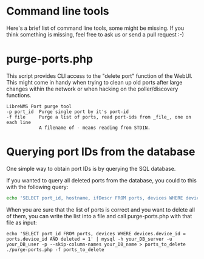 # Command line tools

Here's a brief list of command line tools, some might be missing.
If you think something is missing, feel free to ask us or send a pull request :-)

# purge-ports.php

This script provides CLI access to the "delete port" function of the WebUI.
This might come in handy when trying to clean up old ports after large changes
within the network or when hacking on the poller/discovery functions.

```
LibreNMS Port purge tool
-p port_id  Purge single port by it's port-id
-f file     Purge a list of ports, read port-ids from _file_, one on each line
            A filename of - means reading from STDIN.
```

# Querying port IDs from the database

One simple way to obtain port IDs is by querying the SQL database.

If you wanted to query all deleted ports from the database, you could to
this with the following query:

```bash
echo 'SELECT port_id, hostname, ifDescr FROM ports, devices WHERE devices.device_id = ports.device_id AND deleted = 1' | mysql -h your_DB_server -u your_DB_user -p --skip-column-names your_DB_name
```

When you are sure that the list of ports is correct and you want to
delete all of them, you can write the list into a file and call
purge-ports.php with that file as input:

```
echo 'SELECT port_id FROM ports, devices WHERE devices.device_id = ports.device_id AND deleted = 1' | mysql -h your_DB_server -u your_DB_user -p --skip-column-names your_DB_name > ports_to_delete
./purge-ports.php -f ports_to_delete
```
